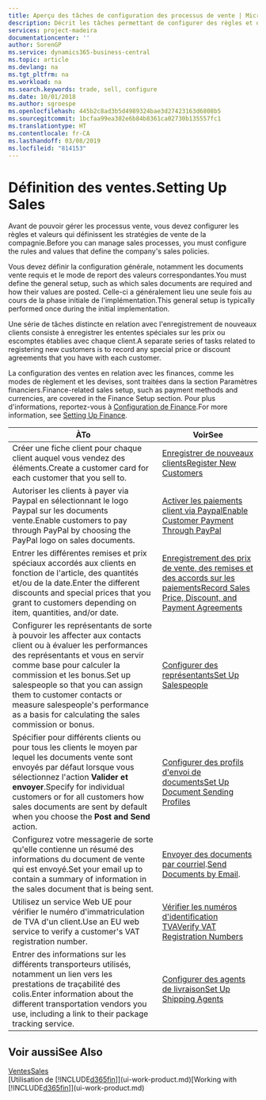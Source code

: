 ```yaml
---
title: Aperçu des tâches de configuration des processus de vente | Microsoft Docs
description: Décrit les tâches permettant de configurer des règles et des valeurs pour définir vos stratégies et vos processus de vente.
services: project-madeira
documentationcenter: ''
author: SorenGP
ms.service: dynamics365-business-central
ms.topic: article
ms.devlang: na
ms.tgt_pltfrm: na
ms.workload: na
ms.search.keywords: trade, sell, configure
ms.date: 10/01/2018
ms.author: sgroespe
ms.openlocfilehash: 445b2c8ad3b5d4989324bae3d27423163d6808b5
ms.sourcegitcommit: 1bcfaa99ea302e6b84b8361ca02730b135557fc1
ms.translationtype: HT
ms.contentlocale: fr-CA
ms.lasthandoff: 03/08/2019
ms.locfileid: "814153"
---
```

# <a name="setting-up-sales"></a><span data-ttu-id="eee0d-103">Définition des ventes.</span><span class="sxs-lookup"><span data-stu-id="eee0d-103">Setting Up Sales</span></span>
<span data-ttu-id="eee0d-104">Avant de pouvoir gérer les processus vente, vous devez configurer les règles et valeurs qui définissent les stratégies de vente de la compagnie.</span><span class="sxs-lookup"><span data-stu-id="eee0d-104">Before you can manage sales processes, you must configure the rules and values that define the company's sales policies.</span></span>

<span data-ttu-id="eee0d-105">Vous devez définir la configuration générale, notamment les documents vente requis et le mode de report des valeurs correspondantes.</span><span class="sxs-lookup"><span data-stu-id="eee0d-105">You must define the general setup, such as which sales documents are required and how their values are posted.</span></span> <span data-ttu-id="eee0d-106">Celle-ci a généralement lieu une seule fois au cours de la phase initiale de l'implémentation.</span><span class="sxs-lookup"><span data-stu-id="eee0d-106">This general setup is typically performed once during the initial implementation.</span></span>

<span data-ttu-id="eee0d-107">Une série de tâches distincte en relation avec l'enregistrement de nouveaux clients consiste à enregistrer les ententes spéciales sur les prix ou escomptes établies avec chaque client.</span><span class="sxs-lookup"><span data-stu-id="eee0d-107">A separate series of tasks related to registering new customers is to record any special price or discount agreements that you have with each customer.</span></span>

<span data-ttu-id="eee0d-108">La configuration des ventes en relation avec les finances, comme les modes de règlement et les devises, sont traitées dans la section Paramètres financiers.</span><span class="sxs-lookup"><span data-stu-id="eee0d-108">Finance-related sales setup, such as payment methods and currencies, are covered in the Finance Setup section.</span></span> <span data-ttu-id="eee0d-109">Pour plus d'informations, reportez-vous à [Configuration de Finance](finance-setup-finance.md).</span><span class="sxs-lookup"><span data-stu-id="eee0d-109">For more information, see [Setting Up Finance](finance-setup-finance.md).</span></span>

| <span data-ttu-id="eee0d-110">À</span><span class="sxs-lookup"><span data-stu-id="eee0d-110">To</span></span> | <span data-ttu-id="eee0d-111">Voir</span><span class="sxs-lookup"><span data-stu-id="eee0d-111">See</span></span> |
| --- | --- |
| <span data-ttu-id="eee0d-112">Créer une fiche client pour chaque client auquel vous vendez des éléments.</span><span class="sxs-lookup"><span data-stu-id="eee0d-112">Create a customer card for each customer that you sell to.</span></span> |[<span data-ttu-id="eee0d-113">Enregistrer de nouveaux clients</span><span class="sxs-lookup"><span data-stu-id="eee0d-113">Register New Customers</span></span>](sales-how-register-new-customers.md) |
| <span data-ttu-id="eee0d-114">Autoriser les clients à payer via Paypal en sélectionnant le logo Paypal sur les documents vente.</span><span class="sxs-lookup"><span data-stu-id="eee0d-114">Enable customers to pay through PayPal by choosing the PayPal logo on sales documents.</span></span> |[<span data-ttu-id="eee0d-115">Activer les paiements client via Paypal</span><span class="sxs-lookup"><span data-stu-id="eee0d-115">Enable Customer Payment Through PayPal</span></span>](sales-how-enable-payment-service-extensions.md) |
| <span data-ttu-id="eee0d-116">Entrer les différentes remises et prix spéciaux accordés aux clients en fonction de l'article, des quantités et/ou de la date.</span><span class="sxs-lookup"><span data-stu-id="eee0d-116">Enter the different discounts and special prices that you grant to customers depending on item, quantities, and/or date.</span></span> |[<span data-ttu-id="eee0d-117">Enregistrement des prix de vente, des remises et des accords sur les paiements</span><span class="sxs-lookup"><span data-stu-id="eee0d-117">Record Sales Price, Discount, and Payment Agreements</span></span>](sales-how-record-sales-price-discount-payment-agreements.md) |
| <span data-ttu-id="eee0d-118">Configurer les représentants de sorte à pouvoir les affecter aux contacts client ou à évaluer les performances des représentants et vous en servir comme base pour calculer la commission et les bonus.</span><span class="sxs-lookup"><span data-stu-id="eee0d-118">Set up salespeople so that you can assign them to customer contacts or measure salespeople's performance as a basis for calculating the sales commission or bonus.</span></span> |[<span data-ttu-id="eee0d-119">Configurer des représentants</span><span class="sxs-lookup"><span data-stu-id="eee0d-119">Set Up Salespeople</span></span>](sales-how-setup-salespeople.md) |
| <span data-ttu-id="eee0d-120">Spécifier pour différents clients ou pour tous les clients le moyen par lequel les documents vente sont envoyés par défaut lorsque vous sélectionnez l'action **Valider et envoyer**.</span><span class="sxs-lookup"><span data-stu-id="eee0d-120">Specify for individual customers or for all customers how sales documents are sent by default when you choose the **Post and Send** action.</span></span> |[<span data-ttu-id="eee0d-121">Configurer des profils d'envoi de documents</span><span class="sxs-lookup"><span data-stu-id="eee0d-121">Set Up Document Sending Profiles</span></span>](sales-how-setup-document-send-profiles.md) |
| <span data-ttu-id="eee0d-122">Configurez votre messagerie de sorte qu'elle contienne un résumé des informations du document de vente qui est envoyé.</span><span class="sxs-lookup"><span data-stu-id="eee0d-122">Set your email up to contain a summary of information in the sales document that is being sent.</span></span> |<span data-ttu-id="eee0d-123">[Envoyer des documents par courriel](ui-how-send-documents-email.md).</span><span class="sxs-lookup"><span data-stu-id="eee0d-123">[Send Documents by Email](ui-how-send-documents-email.md).</span></span> |
|<span data-ttu-id="eee0d-124">Utilisez un service Web UE pour vérifier le numéro d'immatriculation de TVA d'un client.</span><span class="sxs-lookup"><span data-stu-id="eee0d-124">Use an EU web service to verify a customer's VAT registration number.</span></span>|[<span data-ttu-id="eee0d-125">Vérifier les numéros d'identification TVA</span><span class="sxs-lookup"><span data-stu-id="eee0d-125">Verify VAT Registration Numbers</span></span>](finance-setup-vat.md)|
|<span data-ttu-id="eee0d-126">Entrer des informations sur les différents transporteurs utilisés, notamment un lien vers les prestations de traçabilité des colis.</span><span class="sxs-lookup"><span data-stu-id="eee0d-126">Enter information about the different transportation vendors you use, including a link to their package tracking service.</span></span>|[<span data-ttu-id="eee0d-127">Configurer des agents de livraison</span><span class="sxs-lookup"><span data-stu-id="eee0d-127">Set Up Shipping Agents</span></span>](sales-how-to-set-up-shipping-agents.md)|

## <a name="see-also"></a><span data-ttu-id="eee0d-128">Voir aussi</span><span class="sxs-lookup"><span data-stu-id="eee0d-128">See Also</span></span>
[<span data-ttu-id="eee0d-129">Ventes</span><span class="sxs-lookup"><span data-stu-id="eee0d-129">Sales</span></span>](sales-manage-sales.md)  
<span data-ttu-id="eee0d-130">[Utilisation de [!INCLUDE[d365fin](includes/d365fin_md.md)]](ui-work-product.md)</span><span class="sxs-lookup"><span data-stu-id="eee0d-130">[Working with [!INCLUDE[d365fin](includes/d365fin_md.md)]](ui-work-product.md)</span></span>
